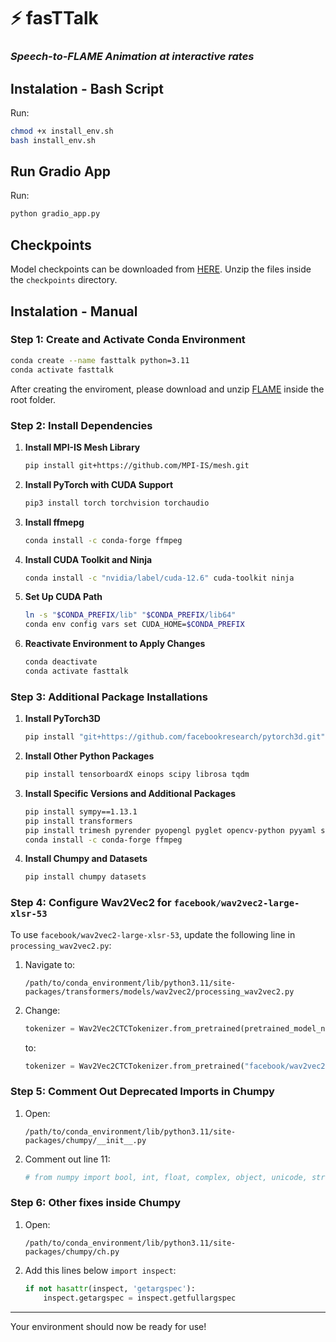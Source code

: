 # ⚡ fasTTalk  
### *Speech-to-FLAME Animation at interactive rates*

## Instalation - Bash Script

Run: 

```bash
chmod +x install_env.sh
bash install_env.sh
```

## Run Gradio App

Run: 

```bash
python gradio_app.py
```

## Checkpoints

Model checkpoints can be downloaded from [HERE](https://drive.google.com/file/d/1vvWG5ZiUJqGJIxX71V2DVkk9SXssC4r_). Unzip the files inside the `checkpoints` directory.

## Instalation - Manual

### Step 1: Create and Activate Conda Environment

```bash
conda create --name fasttalk python=3.11
conda activate fasttalk
```

After creating the enviroment, please download and unzip [FLAME](https://drive.google.com/file/d/1dgDWQB9hbGMrQMTVhIv32s3WZmq1CzbZ/view?usp=sharing) inside the root folder. 


### Step 2: Install Dependencies

1. **Install MPI-IS Mesh Library**

    ```bash
    pip install git+https://github.com/MPI-IS/mesh.git
    ```

2. **Install PyTorch with CUDA Support**

    ```bash
    pip3 install torch torchvision torchaudio
    ```

2. **Install ffmepg**

    ```bash
    conda install -c conda-forge ffmpeg
    ```

4. **Install CUDA Toolkit and Ninja**

    ```bash
    conda install -c "nvidia/label/cuda-12.6" cuda-toolkit ninja
    ```

5. **Set Up CUDA Path**

    ```bash
    ln -s "$CONDA_PREFIX/lib" "$CONDA_PREFIX/lib64" 
    conda env config vars set CUDA_HOME=$CONDA_PREFIX
    ```

6. **Reactivate Environment to Apply Changes**

    ```bash
    conda deactivate
    conda activate fasttalk
    ```

### Step 3: Additional Package Installations

1. **Install PyTorch3D**

    ```bash
    pip install "git+https://github.com/facebookresearch/pytorch3d.git"
    ```

2. **Install Other Python Packages**

    ```bash
    pip install tensorboardX einops scipy librosa tqdm
    ```

3. **Install Specific Versions and Additional Packages**

    ```bash
    pip install sympy==1.13.1 
    pip install transformers 
    pip install trimesh pyrender pyopengl pyglet opencv-python pyyaml scikit-image wandb matplotlib
    conda install -c conda-forge ffmpeg
    ```

4. **Install Chumpy and Datasets**

    ```bash
    pip install chumpy datasets
    ```

### Step 4: Configure Wav2Vec2 for `facebook/wav2vec2-large-xlsr-53`

To use `facebook/wav2vec2-large-xlsr-53`, update the following line in `processing_wav2vec2.py`:

1. Navigate to:
    ```
    /path/to/conda_environment/lib/python3.11/site-packages/transformers/models/wav2vec2/processing_wav2vec2.py
    ```
2. Change:
    ```python
    tokenizer = Wav2Vec2CTCTokenizer.from_pretrained(pretrained_model_name_or_path, **kwargs)
    ```
   to:
    ```python
    tokenizer = Wav2Vec2CTCTokenizer.from_pretrained("facebook/wav2vec2-base-960h", **kwargs)
    ```

### Step 5: Comment Out Deprecated Imports in Chumpy

1. Open:
    ```
    /path/to/conda_environment/lib/python3.11/site-packages/chumpy/__init__.py
    ```
2. Comment out line 11:
    ```python
    # from numpy import bool, int, float, complex, object, unicode, str, nan, inf
    ```

### Step 6: Other fixes inside Chumpy

1. Open:
    ```
    /path/to/conda_environment/lib/python3.11/site-packages/chumpy/ch.py
    ```
2. Add this lines below ```import inspect```:
    ```python
    if not hasattr(inspect, 'getargspec'):
        inspect.getargspec = inspect.getfullargspec
    ```

---

Your environment should now be ready for use!
